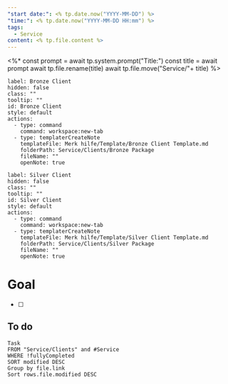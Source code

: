 ```yaml
---
"start date:": <% tp.date.now("YYYY-MM-DD") %>
"time:": <% tp.date.now("YYYY-MM-DD HH:mm") %>
tags:
  - Service
content: <% tp.file.content %>
---
```


<%*
const prompt = await tp.system.prompt("Title:")
const title = await prompt
await tp.file.rename(title)
await tp.file.move("Service/"+ title)
%>


```meta-bind-button
label: Bronze Client
hidden: false
class: ""
tooltip: ""
id: Bronze Client
style: default
actions:
  - type: command
    command: workspace:new-tab
  - type: templaterCreateNote
    templateFile: Merk hilfe/Template/Bronze Client Template.md
    folderPath: Service/Clients/Bronze Package
    fileName: ""
    openNote: true

```


```meta-bind-button
label: Silver Client
hidden: false
class: ""
tooltip: ""
id: Silver Client
style: default
actions:
  - type: command
    command: workspace:new-tab
  - type: templaterCreateNote
    templateFile: Merk hilfe/Template/Silver Client Template.md
    folderPath: Service/Clients/Silver Package
    fileName: ""
    openNote: true

```

# Goal

- [ ] 

## To do

```dataview
Task
FROM "Service/Clients" and #Service  
WHERE !fullyCompleted
SORT modified DESC
Group by file.link
Sort rows.file.modified DESC
```